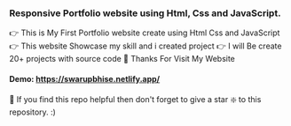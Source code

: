 ### Responsive Portfolio website using Html, Css and JavaScript.

👉 This is My First Portfolio website create using Html Css and JavaScript 
👉 This website Showcase my skill and i created project
👉 I will Be create 20+ projects with source code 
🙏 Thanks For Visit My Website


#### Demo: https://swarupbhise.netlify.app/


🙏 If you find this repo helpful then don't forget to give a star ❇️  to this repository. :)

